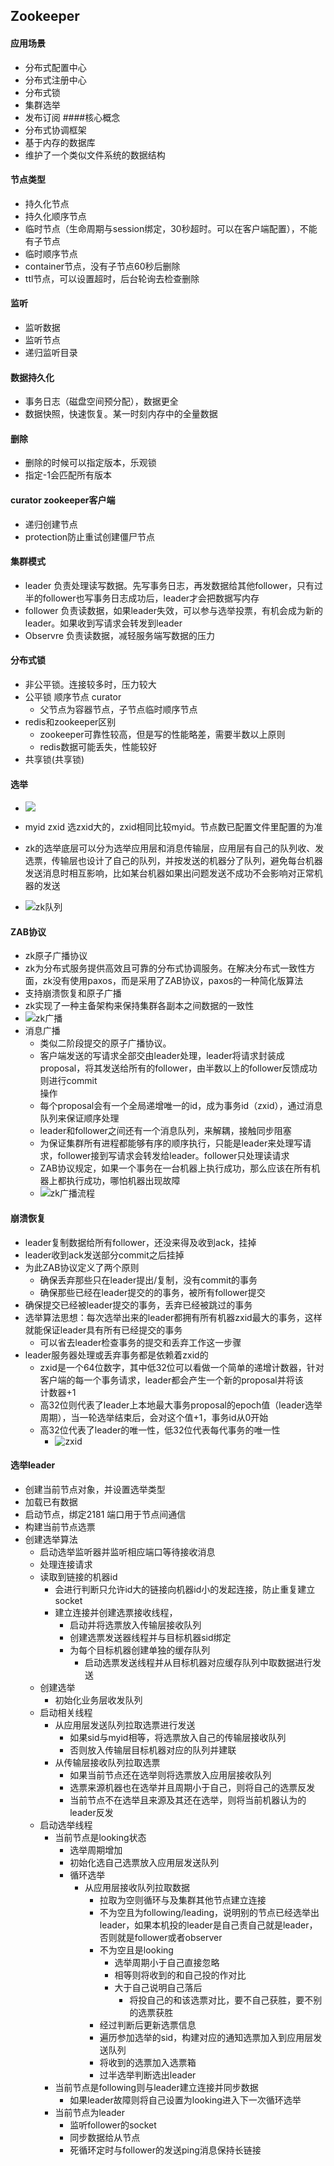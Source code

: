 ## Zookeeper 

#### 应用场景
- 分布式配置中心
- 分布式注册中心
- 分布式锁
- 集群选举
- 发布订阅
####核心概念
- 分布式协调框架
- 基于内存的数据库
- 维护了一个类似文件系统的数据结构
#### 节点类型
- 持久化节点
- 持久化顺序节点
- 临时节点（生命周期与session绑定，30秒超时。可以在客户端配置），不能有子节点
- 临时顺序节点
- container节点，没有子节点60秒后删除
- ttl节点，可以设置超时，后台轮询去检查删除
#### 监听
- 监听数据
- 监听节点
- 递归监听目录
#### 数据持久化
- 事务日志（磁盘空间预分配），数据更全
- 数据快照，快速恢复。某一时刻内存中的全量数据
#### 删除
- 删除的时候可以指定版本，乐观锁
- 指定-1会匹配所有版本
#### curator zookeeper客户端
- 递归创建节点
- protection防止重试创建僵尸节点
#### 集群模式
- leader 负责处理读写数据。先写事务日志，再发数据给其他follower，只有过半的follower也写事务日志成功后，leader才会把数据写内存
- follower 负责读数据，如果leader失效，可以参与选举投票，有机会成为新的leader。如果收到写请求会转发到leader
- Observre 负责读数据，减轻服务端写数据的压力
#### 分布式锁
- 非公平锁。连接较多时，压力较大
- 公平锁 顺序节点 curator
  - 父节点为容器节点，子节点临时顺序节点
- redis和zookeeper区别
  - zookeeper可靠性较高，但是写的性能略差，需要半数以上原则
  - redis数据可能丢失，性能较好
- 共享锁(共享锁)
#### 选举 
- ![](./pic/zk_sel.png)
- myid zxid 选zxid大的，zxid相同比较myid。节点数已配置文件里配置的为准

- zk的选举底层可以分为选举应用层和消息传输层，应用层有自己的队列收、发选票，传输层也设计了自己的队列，并按发送的机器分了队列，避免每台机器  
发送消息时相互影响，比如某台机器如果出问题发送不成功不会影响对正常机器的发送  
- ![](./pic/zk_queue.png "zk队列")  
#### ZAB协议
- zk原子广播协议
- zk为分布式服务提供高效且可靠的分布式协调服务。在解决分布式一致性方面，zk没有使用paxos，而是采用了ZAB协议，paxos的一种简化版算法
- 支持崩溃恢复和原子广播
- zk实现了一种主备架构来保持集群各副本之间数据的一致性
- ![](./pic/zk_broadcast.png "zk广播")  
- 消息广播
  - 类似二阶段提交的原子广播协议。
  - 客户端发送的写请求全部交由leader处理，leader将请求封装成proposal，将其发送给所有的follower，由半数以上的follower反馈成功则进行commit  
  操作
  - 每个proposal会有一个全局递增唯一的id，成为事务id（zxid），通过消息队列来保证顺序处理
  - leader和follower之间还有一个消息队列，来解耦，接触同步阻塞
  - 为保证集群所有进程都能够有序的顺序执行，只能是leader来处理写请求，follower接到写请求会转发给leader。follower只处理读请求
  - ZAB协议规定，如果一个事务在一台机器上执行成功，那么应该在所有机器上都执行成功，哪怕机器出现故障
  - ![](./pic/zk_broadcast_process.png "zk广播流程") 
#### 崩溃恢复
- leader复制数据给所有follower，还没来得及收到ack，挂掉 
- leader收到ack发送部分commit之后挂掉
- 为此ZAB协议定义了两个原则
  - 确保丢弃那些只在leader提出/复制，没有commit的事务
  - 确保那些已经在leader提交的的事务，被所有follower提交
- 确保提交已经被leader提交的事务，丢弃已经被跳过的事务
- 选举算法思想：每次选举出来的leader都拥有所有机器zxid最大的事务，这样就能保证leader具有所有已经提交的事务
  - 可以省去leader检查事务的提交和丢弃工作这一步骤
- leader服务器处理或丢弃事务都是依赖着zxid的
  - zxid是一个64位数字，其中低32位可以看做一个简单的递增计数器，针对客户端的每一个事务请求，leader都会产生一个新的proposal并将该  
  计数器+1
  - 高32位则代表了leader上本地最大事务proposal的epoch值（leader选举周期），当一轮选举结束后，会对这个值+1，事务id从0开始 
  - 高32位代表了leader的唯一性，低32位代表每代事务的唯一性
    - ![](./pic/zk_zxid.png "zxid") 
#### 选举leader
- 创建当前节点对象，并设置选举类型
- 加载已有数据
- 启动节点，绑定2181 端口用于节点间通信
- 构建当前节点选票
- 创建选举算法
  - 启动选举监听器并监听相应端口等待接收消息
  - 处理连接请求
  - 读取到链接的机器id
    - 会进行判断只允许id大的链接向机器id小的发起连接，防止重复建立socket
    - 建立连接并创建选票接收线程，
      - 启动并将选票放入传输层接收队列
      - 创建选票发送器线程并与目标机器sid绑定
      - 为每个目标机器创建单独的缓存队列
        - 启动选票发送线程并从目标机器对应缓存队列中取数据进行发送
  - 创建选举
    - 初始化业务层收发队列
  - 启动相关线程
    - 从应用层发送队列拉取选票进行发送
      - 如果sid与myid相等，将选票放入自己的传输层接收队列
      - 否则放入传输层目标机器对应的队列并建联
    - 从传输层接收队列拉取选票
      - 如果当前节点还在选举则将选票放入应用层接收队列
      - 选票来源机器也在选举并且周期小于自己，则将自己的选票反发
      - 当前节点不在选举且来源及其还在选举，则将当前机器认为的leader反发
  - 启动选举线程
    - 当前节点是looking状态
      - 选举周期增加
      - 初始化选自己选票放入应用层发送队列
      - 循环选举
        - 从应用层接收队列拉取数据
          - 拉取为空则循环与及集群其他节点建立连接
          - 不为空且为following/leading，说明别的节点已经选举出leader，如果本机投的leader是自己责自己就是leader，否则就是follower或者observer
          - 不为空且是looking
            - 选举周期小于自己直接忽略
            - 相等则将收到的和自己投的作对比
            - 大于自己说明自己落后
              - 将投自己的和该选票对比，要不自己获胜，要不别的选票获胜
          - 经过判断后更新选票信息
          - 遍历参加选举的sid，构建对应的通知选票加入到应用层发送队列
          - 将收到的选票加入选票箱
          - 过半选举判断选出leader
    - 当前节点是following则与leader建立连接并同步数据
      - 如果leader故障则将自己设置为looking进入下一次循环选举
    - 当前节点为leader
      - 监听follower的socket
      - 同步数据给从节点
      - 死循环定时与follower的发送ping消息保持长链接